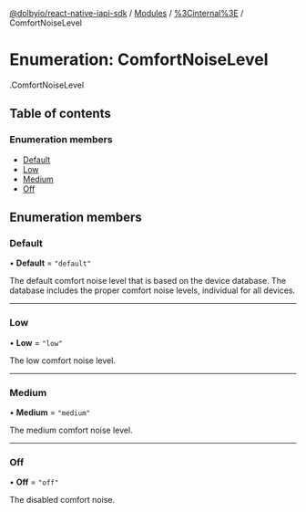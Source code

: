 [@dolbyio/react-native-iapi-sdk](../README.md) / [Modules](../modules.md) / [%3Cinternal%3E](../modules/_internal_.md) / ComfortNoiseLevel

# Enumeration: ComfortNoiseLevel

[<internal>](../modules/_internal_.md).ComfortNoiseLevel

## Table of contents

### Enumeration members

- [Default](_internal_.ComfortNoiseLevel.md#default)
- [Low](_internal_.ComfortNoiseLevel.md#low)
- [Medium](_internal_.ComfortNoiseLevel.md#medium)
- [Off](_internal_.ComfortNoiseLevel.md#off)

## Enumeration members

### Default

• **Default** = `"default"`

The default comfort noise level that is based on the device database. The database includes the proper comfort noise levels, individual for all devices.

___

### Low

• **Low** = `"low"`

The low comfort noise level.

___

### Medium

• **Medium** = `"medium"`

The medium comfort noise level.

___

### Off

• **Off** = `"off"`

The disabled comfort noise.
